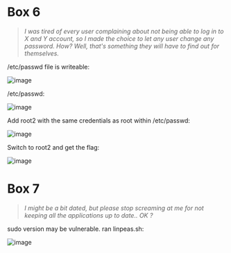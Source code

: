 # Box 6

>*I was tired of every user complaining about not being able to log in to X and Y account, 
>so I made the choice to let any user change any password. How? Well, that's something they will have to find out for themselves.*

/etc/passwd file is writeable:

![image](https://user-images.githubusercontent.com/70077872/155609450-a1a6e110-9dbd-42fe-9c00-4e16b2e3348f.png)

/etc/passwd:

![image](https://user-images.githubusercontent.com/70077872/155610010-8fbb5c67-2455-41d7-a85a-f7d659898691.png)

Add root2 with the same credentials as root within /etc/passwd:

![image](https://user-images.githubusercontent.com/70077872/155610378-ee58dba4-91d4-407c-87b3-8652cc020b80.png)

Switch to root2 and get the flag:

![image](https://user-images.githubusercontent.com/70077872/155610553-17134f5c-afa8-48e8-a401-4a9ed9fc6c94.png)






# Box 7

>*I might be a bit dated, but please stop screaming at me for not keeping all the applications up to date.. OK ?*

sudo version may be vulnerable. ran linpeas.sh:

![image](https://user-images.githubusercontent.com/70077872/155531464-cdabc693-da0b-4488-89bb-f611a8c50a43.png)
